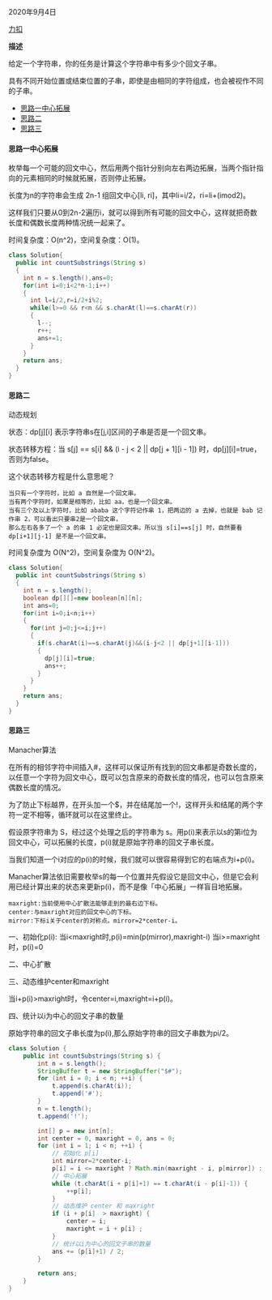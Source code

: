 2020年9月4日

[力扣](https://leetcode-cn.com/problems/palindromic-substrings/solution/hui-wen-zi-chuan-by-leetcode-solution/)

**描述**

给定一个字符串，你的任务是计算这个字符串中有多少个回文子串。

具有不同开始位置或结束位置的子串，即使是由相同的字符组成，也会被视作不同的子串。

* [思路一中心拓展](#思路一中心拓展)
* [思路二](#思路二)
* [思路三](#思路三)


#### 思路一中心拓展

枚举每一个可能的回文中心，然后用两个指针分别向左右两边拓展，当两个指针指向的元素相同的时候就拓展，否则停止拓展。

长度为n的字符串会生成 2n-1 组回文中心[li, ri]，其中li=i/2，ri=li+(imod2)。

这样我们只要从0到2n-2遍历i，就可以得到所有可能的回文中心，这样就把奇数长度和偶数长度两种情况统一起来了。

时间复杂度：O(n^2)，空间复杂度：O(1)。

```java
class Solution{
  public int countSubstrings(String s)
  {
    int n = s.length(),ans=0;
    for(int i=0;i<2*n-1;i++)
    {
      int l=i/2,r=i/2+i%2;
      while(l>=0 && r<n && s.charAt(l)==s.charAt(r))
      {
        l--;
        r++;
        ans+=1;
      }
    }
    return ans;
  }
}
```
#### 思路二

动态规划

状态：dp[j][i] 表示字符串s在[j,i]区间的子串是否是一个回文串。

状态转移方程：当 s[j] == s[i] && (i - j < 2 || dp[j + 1][i - 1]) 时，dp[j][i]=true，否则为false。

这个状态转移方程是什么意思呢？
```
当只有一个字符时，比如 a 自然是一个回文串。
当有两个字符时，如果是相等的，比如 aa，也是一个回文串。
当有三个及以上字符时，比如 ababa 这个字符记作串 1，把两边的 a 去掉，也就是 bab 记作串 2，可以看出只要串2是一个回文串，
那么左右各多了一个 a 的串 1 必定也是回文串。所以当 s[i]==s[j] 时，自然要看 dp[i+1][j-1] 是不是一个回文串。
```

时间复杂度为 O(N^2)，空间复杂度为 O(N^2)。

```java
class Solution{
  public int countSubstrings(String s)
  {
    int n = s.length();
    boolean dp[][]=new boolean[n][n];
    int ans=0;
    for(int i=0;i<n;i++)
    {
      for(int j=0;j<=i;j++)
      {
        if(s.charAt(i)==s.charAt(j)&&(i-j<2 || dp[j+1][i-1]))
        {
          dp[j][i]=true;
          ans++;
        }
      }
    }
    return ans;
  }
}
```

#### 思路三

Manacher算法

在所有的相邻字符中间插入#，这样可以保证所有找到的回文串都是奇数长度的，以任意一个字符为回文中心，既可以包含原来的奇数长度的情况，也可以包含原来偶数长度的情况。

为了防止下标越界，在开头加一个$，并在结尾加一个!，这样开头和结尾的两个字符一定不相等，循环就可以在这里终止。

假设原字符串为 S，经过这个处理之后的字符串为 s。用p(i)来表示以s的第i位为回文中心，可以拓展的长度，p(i)就是原始字符串的回文子串长度。

当我们知道一个i对应的p(i)的时候，我们就可以很容易得到它的右端点为i+p(i)。

Manacher算法依旧需要枚举s的每一个位置并先假设它是回文中心，但是它会利用已经计算出来的状态来更新p(i)，而不是像「中心拓展」一样盲目地拓展。

```
maxright:当前使用中心扩散法能够走到的最右边下标。
center:与maxright对应的回文中心的下标。
mirror:下标i关于center的对称点。mirror=2*center-i。
```

一、初始化p(i):
当i<maxright时,p(i)=min(p(mirror),maxright-i)
当i>=maxright时，p(i)=0

二、中心扩散

三、动态维护center和maxright

当i+p(i)>maxright时，令center=i,maxright=i+p(i)。

四、统计以i为中心的回文子串的数量

原始字符串的回文子串长度为p(i),那么原始字符串的回文子串数为pi/2。
```java
class Solution {
    public int countSubstrings(String s) {
        int n = s.length();
        StringBuffer t = new StringBuffer("$#");
        for (int i = 0; i < n; ++i) {
            t.append(s.charAt(i));
            t.append('#');
        }
        n = t.length();
        t.append('!');

        int[] p = new int[n];
        int center = 0, maxright = 0, ans = 0;
        for (int i = 1; i < n; ++i) {
            // 初始化 p[i]
            int mirror=2*center-i;
            p[i] = i <= maxright ? Math.min(maxright - i, p[mirror]) : 0;
            // 中心拓展
            while (t.charAt(i + p[i]+1) == t.charAt(i - p[i]-1)) {
                ++p[i];
            }
            // 动态维护 center 和 maxright
            if (i + p[i]  > maxright) {
                center = i;
                maxright = i + p[i] ;
            }
            // 统计以i为中心的回文子串的数量
            ans += (p[i]+1) / 2;
        }

        return ans;
    }
}
```



